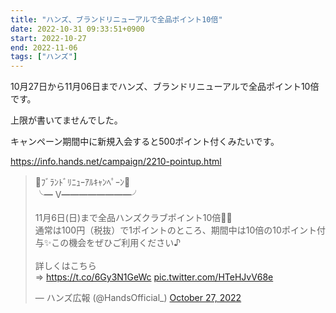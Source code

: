 ```yaml
---
title: "ハンズ、ブランドリニューアルで全品ポイント10倍"
date: 2022-10-31 09:33:51+0900
start: 2022-10-27
end: 2022-11-06
tags: ["ハンズ"]
---
```


10月27日から11月06日までハンズ、ブランドリニューアルで全品ポイント10倍です。

上限が書いてませんでした。

キャンペーン期間中に新規入会すると500ポイント付くみたいです。

https://info.hands.net/campaign/2210-pointup.html

<blockquote class="twitter-tweet"><p lang="ja" dir="ltr">🎉ﾌﾞﾗﾝﾄﾞﾘﾆｭｰｱﾙｷｬﾝﾍﾟｰﾝ🎉<br>╰━ V━━━━━━━━╯<br><br>11月6日(日)まで全品ハンズクラブポイント10倍📱🌟<br>通常は100円（税抜）で1ポイントのところ、期間中は10倍の10ポイント付与✨この機会をぜひご利用ください♪<br><br>詳しくはこちら<br>⇒ <a href="https://t.co/6Gy3N1GeWc">https://t.co/6Gy3N1GeWc</a> <a href="https://t.co/HTeHJvV68e">pic.twitter.com/HTeHJvV68e</a></p>&mdash; ハンズ広報 (@HandsOfficial_) <a href="https://twitter.com/HandsOfficial_/status/1585485187390971904?ref_src=twsrc%5Etfw">October 27, 2022</a></blockquote> <script async src="https://platform.twitter.com/widgets.js" charset="utf-8"></script>

